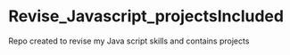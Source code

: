 # Revise_Javascript_projectsIncluded
Repo created to revise my Java script skills and contains projects 
